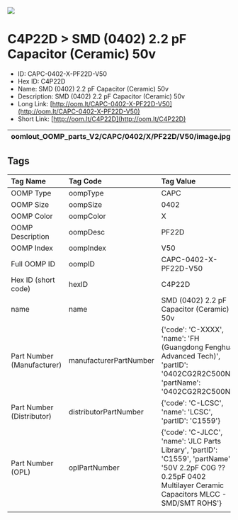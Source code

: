


  
![][im]
# C4P22D > SMD (0402) 2.2 pF Capacitor (Ceramic) 50v

- ID: CAPC-0402-X-PF22D-V50
- Hex ID: C4P22D
- Name: SMD (0402) 2.2 pF Capacitor (Ceramic) 50v
- Description: SMD (0402) 2.2 pF Capacitor (Ceramic) 50v
- Long Link: [http://oom.lt/CAPC-0402-X-PF22D-V50](http://oom.lt/CAPC-0402-X-PF22D-V50)
- Short Link: [http://oom.lt/C4P22D](http://oom.lt/C4P22D)
  

|oomlout_OOMP_parts_V2/CAPC/0402/X/PF22D/V50/image.jpg||||
| :---: | :---: | :---: | :---: |

## Tags
  

|Tag Name|Tag Code|Tag Value|
| :--- | :--- | :--- |
|OOMP Type|oompType|CAPC|
|OOMP Size|oompSize|0402|
|OOMP Color|oompColor|X|
|OOMP Description|oompDesc|PF22D|
|OOMP Index|oompIndex|V50|
|Full OOMP ID|oompID|CAPC-0402-X-PF22D-V50|
|Hex ID (short code)|hexID|C4P22D|
|name|name|SMD (0402) 2.2 pF Capacitor (Ceramic) 50v|
|Part Number (Manufacturer)|manufacturerPartNumber|{'code': 'C-XXXX', 'name': 'FH (Guangdong Fenghua Advanced Tech)', 'partID': '0402CG2R2C500NT', 'partName': '0402CG2R2C500NT'}|
|Part Number (Distributor)|distributorPartNumber|{'code': 'C-LCSC', 'name': 'LCSC', 'partID': 'C1559'}|
|Part Number (OPL)|oplPartNumber|{'code': 'C-JLCC', 'name': 'JLC Parts Library', 'partID': 'C1559', 'partName': '50V 2.2pF C0G ??0.25pF 0402  Multilayer Ceramic Capacitors MLCC - SMD/SMT ROHS'}|
||||



[im]: CAPC/0402/X/PF22D/V50/image_450.jpg
